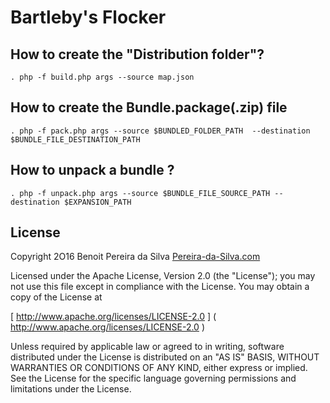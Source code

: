 # Bartleby's Flocker

## How to create the "Distribution folder"?

```
. php -f build.php args --source map.json
```

## How to create the Bundle.package(.zip) file 

```
. php -f pack.php args --source $BUNDLED_FOLDER_PATH  --destination $BUNDLE_FILE_DESTINATION_PATH
```

## How to unpack a bundle ?

```
. php -f unpack.php args --source $BUNDLE_FILE_SOURCE_PATH --destination $EXPANSION_PATH
```


## License 

Copyright 2O16 Benoit Pereira da Silva [Pereira-da-Silva.com](https://pereira-da-silva.com)

Licensed under the Apache License, Version 2.0 (the "License");
you may not use this file except in compliance with the License.
You may obtain a copy of the License at

[ http://www.apache.org/licenses/LICENSE-2.0 ] ( http://www.apache.org/licenses/LICENSE-2.0 )

Unless required by applicable law or agreed to in writing, software distributed under the License is distributed on an "AS IS" BASIS, WITHOUT WARRANTIES OR CONDITIONS OF ANY KIND, either express or implied. See the License for the specific language governing permissions and limitations under the License.

